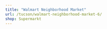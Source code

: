 ```yaml
---
title: "Walmart Neighborhood Market"
url: /tucson/walmart-neighborhood-market-6/
shop: Supermarkt
---
```

